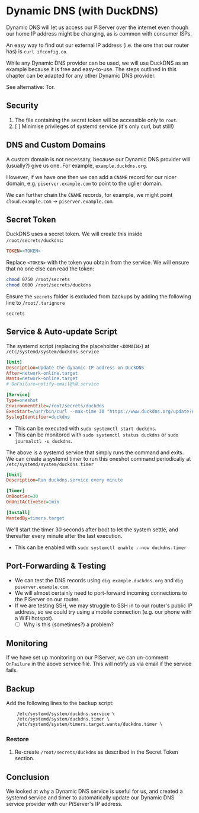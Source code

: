 # Dynamic DNS \(with DuckDNS\)

Dynamic DNS will let us access our PiServer over the internet even though our home IP address might be changing, as is common with consumer ISPs.

An easy way to find out our external IP address \(i.e. the one that our router has\) is `curl ifconfig.co`.

While any Dynamic DNS provider can be used, we will use DuckDNS as an example because it is free and easy-to-use. The steps outlined in this chapter can be adapted for any other Dynamic DNS provider.

See alternative: Tor.

## Security

1. The file containing the secret token will be accessible only to `root`.
2. [ ] Minimise privileges of systemd service \(it's only curl, but still!\)

## DNS and Custom Domains

A custom domain is not necessary, because our Dynamic DNS provider will \(usually?\) give us one. For example,  `example.duckdns.org`.

However, if we have one then we can add a `CNAME` record for our nicer domain, e.g. `piserver.example.com` to point to the uglier domain.

We can further chain the `CNAME` records, for example, we might point `cloud.example.com` -&gt; `piserver.example.com`.

## Secret Token

DuckDNS uses a secret token. We will create this inside `/root/secrets/duckdns`:

```ini
TOKEN=<TOKEN>
```

Replace `<TOKEN>` with the token you obtain from the service. We will ensure that no one else can read the token:

```bash
chmod 0750 /root/secrets
chmod 0600 /root/secrets/duckdns
```

Ensure the `secrets` folder is excluded from backups by adding the following line to `/root/.tarignore`

```
secrets
```

## Service & Auto-update Script

The systemd script \(replacing the placeholder `<DOMAIN>`\) at `/etc/systemd/system/duckdns.service`

```ini
[Unit]
Description=Update the dynamic IP address on DuckDNS
After=network-online.target
Wants=network-online.target
# OnFailure=notify-email@%N.service

[Service]
Type=oneshot
EnvironmentFile=/root/secrets/duckdns
ExecStart=/usr/bin/curl --max-time 30 "https://www.duckdns.org/update?domains=<DOMAIN>&token=${TOKEN}&ip="
SyslogIdentifier=duckdns
```

* This can be executed with `sudo systemctl start duckdns`.
* This can be monitored with `sudo systemctl status duckdns` or `sudo journalctl -u duckdns`.

The above is a systemd service that simply runs the command and exits. We can create a systemd timer to run this oneshot command periodically at `/etc/systemd/system/duckdns.timer`

```ini
[Unit]
Description=Run duckdns.service every minute

[Timer]
OnBootSec=30
OnUnitActiveSec=1min

[Install]
WantedBy=timers.target
```

We'll start the timer 30 seconds after boot to let the system settle, and thereafter every minute after the last execution.

* This can be enabled with `sudo systemctl enable --now duckdns.timer`

## Port-Forwarding & Testing

* We can test the DNS records using `dig example.duckdns.org` and  `dig piserver.example.com`.
* We will almost certainly need to port-forward incoming connections to the PiServer on our router.
* If we are testing SSH, we may struggle to SSH in to our router's public IP address, so we could try using a mobile connection \(e.g. our phone with a WiFi hotspot\).
  * [ ] Why is this \(sometimes?\) a problem?

## Monitoring

If we have set up monitoring on our PiServer, we can un-comment `OnFailure` in the above service file. This will notify us via email if the service fails.

## Backup

Add the following lines to the backup script:

```
    /etc/systemd/system/duckdns.service \
    /etc/systemd/system/duckdns.timer \
    /etc/systemd/system/timers.target.wants/duckdns.timer \
```

### Restore

1. Re-create `/root/secrets/duckdns` as described in the Secret Token section.

## Conclusion

We looked at why a Dynamic DNS service is useful for us, and created a systemd service and timer to automatically update our Dynamic DNS service provider with our PiServer's IP address.

